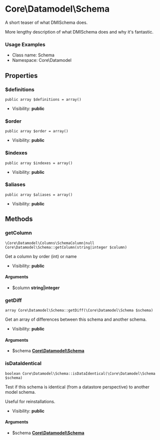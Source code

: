Core\Datamodel\Schema
===============

A short teaser of what DMISchema does.

More lengthy description of what DMISchema does and why it's fantastic.

<h3>Usage Examples</h3>


* Class name: Schema
* Namespace: Core\Datamodel





Properties
----------


### $definitions

    public array $definitions = array()





* Visibility: **public**


### $order

    public array $order = array()





* Visibility: **public**


### $indexes

    public array $indexes = array()





* Visibility: **public**


### $aliases

    public array $aliases = array()





* Visibility: **public**


Methods
-------


### getColumn

    \Core\Datamodel\Columns\SchemaColumn|null Core\Datamodel\Schema::getColumn(string|integer $column)

Get a column by order (int) or name



* Visibility: **public**


#### Arguments
* $column **string|integer**



### getDiff

    array Core\Datamodel\Schema::getDiff(\Core\Datamodel\Schema $schema)

Get an array of differences between this schema and another schema.



* Visibility: **public**


#### Arguments
* $schema **[Core\Datamodel\Schema](core_datamodel_schema.md)**



### isDataIdentical

    boolean Core\Datamodel\Schema::isDataIdentical(\Core\Datamodel\Schema $schema)

Test if this schema is identical (from a datastore perspective) to another model schema.

Useful for reinstallations.

* Visibility: **public**


#### Arguments
* $schema **[Core\Datamodel\Schema](core_datamodel_schema.md)**


